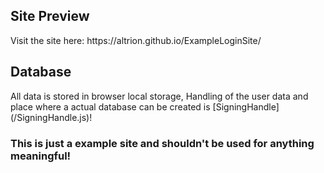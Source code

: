 <h2>Site Preview</h2>
Visit the site here: https://altrion.github.io/ExampleLoginSite/

<h2>Database</h2>
All data is stored in browser local storage, Handling of the user data and place where a actual database can be created is [SigningHandle](/SigningHandle.js)!

<h3>This is just a example site and shouldn't be used for anything meaningful!</h3>
